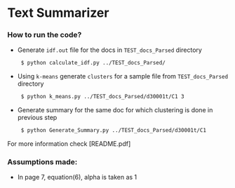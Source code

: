 # Text Summarizer

### How to run the code?
- Generate ``idf.out`` file for the docs in ``TEST_docs_Parsed`` directory

  ```sh
   $ python calculate_idf.py ../TEST_docs_Parsed/
   ```
-  Using ``k-means`` generate ``clusters`` for a sample file from ``TEST_docs_Parsed`` directory

   ```sh
    $ python k_means.py ../TEST_docs_Parsed/d30001t/C1 3
   ```
- Generate summary for the same doc for which clustering is done in previous step

   ```sh
    $ python Generate_Summary.py ../TEST_docs_Parsed/d30001t/C1
   ```

For more information check [README.pdf]


### Assumptions made:
- In page 7, equation(6), alpha is taken as 1